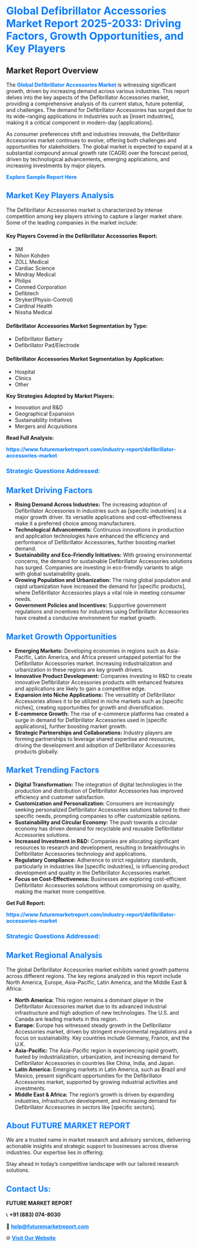 <h1 style="color: #007BFF;">Global Defibrillator Accessories Market Report 2025-2033: Driving Factors, Growth Opportunities, and Key Players</h1>

<section id="overview">
<h2>Market Report Overview</h2>
<p>The <a href="https://www.futuremarketreport.com/industry-report/defibrillator-accessories-market" style="color: #007BFF; text-decoration: none;"><strong>Global Defibrillator Accessories Market</strong></a> is witnessing significant growth, driven by increasing demand across various industries. This report delves into the key aspects of the Defibrillator Accessories market, providing a comprehensive analysis of its current status, future potential, and challenges. The demand for Defibrillator Accessories has surged due to its wide-ranging applications in industries such as [insert industries], making it a critical component in modern-day [applications].</p>
<p>As consumer preferences shift and industries innovate, the Defibrillator Accessories market continues to evolve, offering both challenges and opportunities for stakeholders. The global market is expected to expand at a substantial compound annual growth rate (CAGR) over the forecast period, driven by technological advancements, emerging applications, and increasing investments by major players.</p>
</section>

<section id="overview">
<p><a href="https://www.futuremarketreport.com/request-sample/reportId=78708" style="color: #007BFF; text-decoration: none;"><strong>Explore Sample Report Here</strong></a></p>
</section>

<section id="key-players">
<h2 style="color: #007BFF;">Market Key Players Analysis</h2>
<p>The Defibrillator Accessories market is characterized by intense competition among key players striving to capture a larger market share. Some of the leading companies in the market include:</p>
<h4>Key Players Covered in the Defibrillator Accessories Report:</h4>
<ul><li>3M</li><li>Nihon Kohden</li><li>ZOLL Medical</li><li>Cardiac Science</li><li>Mindray Medical</li><li>Philips</li><li>Conmed Corporation</li><li>Defibtech</li><li>Stryker(Physio-Control)</li><li>Cardinal Health</li><li>Nissha Medical</li></ul>
<h4>Defibrillator Accessories Market Segmentation by Type:</h4>
<ul><li>Defibrillator Battery</li><li>Defibrillator Pad/Electrode</li></ul>

<h4>Defibrillator Accessories Market Segmentation by Application:</h4>
<ul><li>Hospital</li><li>Clinics</li><li>Other</li></ul>
<p><strong>Key Strategies Adopted by Market Players:</strong></p>
<ul>
<li>Innovation and R&D</li>
<li>Geographical Expansion</li>
<li>Sustainability Initiatives</li>
<li>Mergers and Acquisitions</li>
</ul>
</section>

<section>
<p><strong>Read Full Analysis: </strong></p><a href="https://www.futuremarketreport.com/industry-report/defibrillator-accessories-market" style="color: #007BFF; text-decoration: none;"><strong>https://www.futuremarketreport.com/industry-report/defibrillator-accessories-market</strong></a>
<h3 style="color: #007BFF;">Strategic Questions Addressed:</h3>
</section>

<section id="driving-factors">
<h2 style="color: #007BFF;">Market Driving Factors</h2>
<ul>
<li><strong>Rising Demand Across Industries:</strong> The increasing adoption of Defibrillator Accessories in industries such as [specific industries] is a major growth driver. Its versatile applications and cost-effectiveness make it a preferred choice among manufacturers.</li>
<li><strong>Technological Advancements:</strong> Continuous innovations in production and application technologies have enhanced the efficiency and performance of Defibrillator Accessories, further boosting market demand.</li>
<li><strong>Sustainability and Eco-Friendly Initiatives:</strong> With growing environmental concerns, the demand for sustainable Defibrillator Accessories solutions has surged. Companies are investing in eco-friendly variants to align with global sustainability goals.</li>
<li><strong>Growing Population and Urbanization:</strong> The rising global population and rapid urbanization have increased the demand for [specific products], where Defibrillator Accessories plays a vital role in meeting consumer needs.</li>
<li><strong>Government Policies and Incentives:</strong> Supportive government regulations and incentives for industries using Defibrillator Accessories have created a conducive environment for market growth.</li>
</ul>
</section>

<section id="growth-opportunities">
<h2 style="color: #007BFF;">Market Growth Opportunities</h2>
<ul>
<li><strong>Emerging Markets:</strong> Developing economies in regions such as Asia-Pacific, Latin America, and Africa present untapped potential for the Defibrillator Accessories market. Increasing industrialization and urbanization in these regions are key growth drivers.</li>
<li><strong>Innovative Product Development:</strong> Companies investing in R&D to create innovative Defibrillator Accessories products with enhanced features and applications are likely to gain a competitive edge.</li>
<li><strong>Expansion into Niche Applications:</strong> The versatility of Defibrillator Accessories allows it to be utilized in niche markets such as [specific niches], creating opportunities for growth and diversification.</li>
<li><strong>E-commerce Growth:</strong> The rise of e-commerce platforms has created a surge in demand for Defibrillator Accessories used in [specific applications], further boosting market growth.</li>
<li><strong>Strategic Partnerships and Collaborations:</strong> Industry players are forming partnerships to leverage shared expertise and resources, driving the development and adoption of Defibrillator Accessories products globally.</li>
</ul>
</section>

<section id="trending-factors">
<h2 style="color: #007BFF;">Market Trending Factors</h2>
<ul>
<li><strong>Digital Transformation:</strong> The integration of digital technologies in the production and distribution of Defibrillator Accessories has improved efficiency and customer satisfaction.</li>
<li><strong>Customization and Personalization:</strong> Consumers are increasingly seeking personalized Defibrillator Accessories solutions tailored to their specific needs, prompting companies to offer customizable options.</li>
<li><strong>Sustainability and Circular Economy:</strong> The push towards a circular economy has driven demand for recyclable and reusable Defibrillator Accessories solutions.</li>
<li><strong>Increased Investment in R&D:</strong> Companies are allocating significant resources to research and development, resulting in breakthroughs in Defibrillator Accessories technology and applications.</li>
<li><strong>Regulatory Compliance:</strong> Adherence to strict regulatory standards, particularly in industries like [specific industries], is influencing product development and quality in the Defibrillator Accessories market.</li>
<li><strong>Focus on Cost-Effectiveness:</strong> Businesses are exploring cost-efficient Defibrillator Accessories solutions without compromising on quality, making the market more competitive.</li>
</ul>
</section>

<section>
<p><strong>Get Full Report: </strong></p><a href="https://www.futuremarketreport.com/industry-report/defibrillator-accessories-market" style="color: #007BFF; text-decoration: none;"><strong>https://www.futuremarketreport.com/industry-report/defibrillator-accessories-market</strong></a>
<h3 style="color: #007BFF;">Strategic Questions Addressed:</h3>
</section>


<section id="regional-analysis">
<h2 style="color: #007BFF;">Market Regional Analysis</h2>
<p>The global Defibrillator Accessories market exhibits varied growth patterns across different regions. The key regions analyzed in this report include North America, Europe, Asia-Pacific, Latin America, and the Middle East & Africa:</p>
<ul>
<li><strong>North America:</strong> This region remains a dominant player in the Defibrillator Accessories market due to its advanced industrial infrastructure and high adoption of new technologies. The U.S. and Canada are leading markets in this region.</li>
<li><strong>Europe:</strong> Europe has witnessed steady growth in the Defibrillator Accessories market, driven by stringent environmental regulations and a focus on sustainability. Key countries include Germany, France, and the U.K.</li>
<li><strong>Asia-Pacific:</strong> The Asia-Pacific region is experiencing rapid growth, fueled by industrialization, urbanization, and increasing demand for Defibrillator Accessories in countries like China, India, and Japan.</li>
<li><strong>Latin America:</strong> Emerging markets in Latin America, such as Brazil and Mexico, present significant opportunities for the Defibrillator Accessories market, supported by growing industrial activities and investments.</li>
<li><strong>Middle East & Africa:</strong> The region’s growth is driven by expanding industries, infrastructure development, and increasing demand for Defibrillator Accessories in sectors like [specific sectors].</li>
</ul>
</section>

<footer>
<h2 style="color: #007BFF;">About FUTURE MARKET REPORT</h2>
<p>We are a trusted name in market research and advisory services, delivering actionable insights and strategic support to businesses across diverse industries. Our expertise lies in offering:</p>

<p>Stay ahead in today’s competitive landscape with our tailored research solutions.</p>

<h2 style="color: #007BFF;">Contact Us:</h2>
<p><strong>FUTURE MARKET REPORT</strong></p>
<p>📞 <strong>+91 (883) 074-8030</strong></p>
<p>📧 <strong><a href="mailto:help@futuremarketreport.com" style="color: #007BFF;">help@futuremarketreport.com</a></strong></p>
<p>🌐 <strong><a href="https://www.futuremarketreport.com/" style="color: #007BFF;">Visit Our Website</a></strong></p>
</footer>
